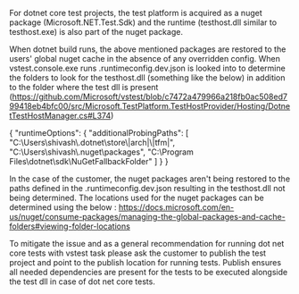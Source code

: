 For dotnet core test projects, the test platform is acquired as a nuget package (Microsoft.NET.Test.Sdk) and the runtime (testhost.dll similar to testhost.exe) is also part of the nuget package. 

When dotnet build runs, the above mentioned packages are restored to the users' global nuget cache in the absence of any overridden config. When vstest.console.exe runs <UnitTestProject>.runtimeconfig.dev.json is looked into to determine the folders to look for the testhost.dll (something like the below) in addition to the folder where the test dll is present (https://github.com/Microsoft/vstest/blob/c7472a479966a218fb0ac508ed799418eb4bfc00/src/Microsoft.TestPlatform.TestHostProvider/Hosting/DotnetTestHostManager.cs#L374)

{
  "runtimeOptions": {
    "additionalProbingPaths": [
      "C:\\Users\\shivash\\.dotnet\\store\\|arch|\\|tfm|",
      "C:\\Users\\shivash\\.nuget\\packages",
      "C:\\Program Files\\dotnet\\sdk\\NuGetFallbackFolder"
    ]
  }
}

In the case of the customer, the nuget packages aren't being restored to the paths defined in the <UnitTestProject>.runtimeconfig.dev.json resulting in the testhost.dll not being determined. The locations used for the nuget packages can be determined using the below : https://docs.microsoft.com/en-us/nuget/consume-packages/managing-the-global-packages-and-cache-folders#viewing-folder-locations

To mitigate the issue and as a general recommendation for running dot net core tests with vstest task please ask the customer to publish the test project and point to the publish location for running tests. Publish ensures all needed dependencies are present for the tests to be executed alongside the test dll in case of dot net core tests.
